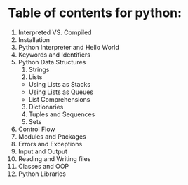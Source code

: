 # Table of contents for python:

1. Interpreted VS. Compiled
2. Installation
3. Python Interpreter and Hello World
4. Keywords and Identifiers
5. Python Data Structures
   1.  Strings
   2.  Lists
    - Using Lists as Stacks
    - Using Lists as Queues
    - List Comprehensions
    3.  Dictionaries
    4.  Tuples and Sequences
    5.  Sets
6. Control Flow
7. Modules and Packages
8. Errors and Exceptions
9. Input and Output
10. Reading and Writing files
11. Classes and OOP
12. Python Libraries
